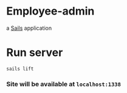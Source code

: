 # Employee-admin

a [Sails](http://sailsjs.org) application

# Run server
```
sails lift
```

### Site will be available at `localhost:1338`